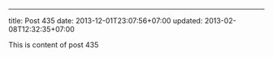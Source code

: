 ---
title: Post 435
date: 2013-12-01T23:07:56+07:00
updated: 2013-02-08T12:32:35+07:00

This is content of post 435